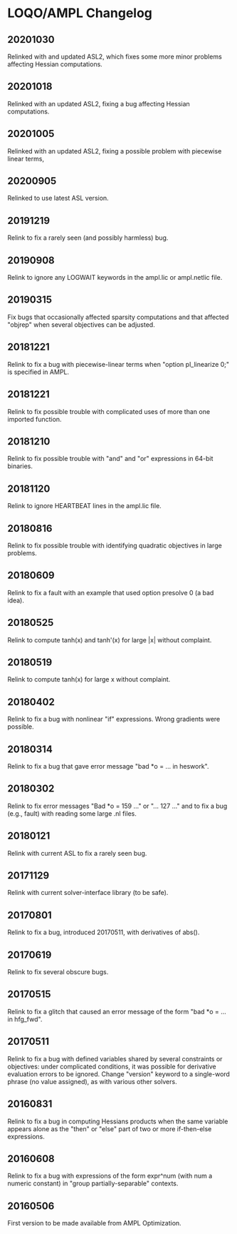 # LOQO/AMPL Changelog

## 20201030
Relinked with and updated ASL2, which fixes some more minor problems affecting Hessian computations.

## 20201018
Relinked with an updated ASL2, fixing a bug affecting Hessian computations.

## 20201005
Relinked with an updated ASL2, fixing a possible problem with piecewise linear terms,

## 20200905
Relinked to use latest ASL version.

## 20191219
Relink to fix a rarely seen (and possibly harmless) bug.

## 20190908
Relink to ignore any LOGWAIT keywords in the ampl.lic or ampl.netlic file.

## 20190315
Fix bugs that occasionally affected sparsity computations and that affected "objrep" when several objectives can be adjusted.

## 20181221
Relink to fix a bug with piecewise-linear terms when "option pl_linearize 0;" is specified in AMPL.

## 20181221
Relink to fix possible trouble with complicated uses of more than one imported function.

## 20181210
Relink to fix possible trouble with "and" and "or" expressions in 64-bit binaries.

## 20181120
Relink to ignore HEARTBEAT lines in the ampl.lic file.

## 20180816
Relink to fix possible trouble with identifying quadratic objectives in large problems.

## 20180609
Relink to fix a fault with an example that used option presolve 0 (a bad idea).

## 20180525
Relink to compute tanh(x) and tanh'(x) for large |x| without complaint.

## 20180519
Relink to compute tanh(x) for large x without complaint.

## 20180402
Relink to fix a bug with nonlinear "if" expressions. Wrong gradients were possible.

## 20180314
Relink to fix a bug that gave error message "bad *o = ... in heswork".

## 20180302
Relink to fix error messages "Bad *o = 159 ..." or "... 127 ..." and to fix a bug (e.g., fault) with reading some large .nl files.

## 20180121
Relink with current ASL to fix a rarely seen bug.

## 20171129
Relink with current solver-interface library (to be safe).

## 20170801
Relink to fix a bug, introduced 20170511, with derivatives of abs().

## 20170619
Relink to fix several obscure bugs.

## 20170515
Relink to fix a glitch that caused an error message of the form "bad *o = ... in hfg_fwd".

## 20170511
Relink to fix a bug with defined variables shared by several constraints or objectives: under complicated conditions, it was possible for derivative evaluation errors to be ignored.
Change "version" keyword to a single-word phrase (no value assigned), as with various other solvers.

## 20160831
Relink to fix a bug in computing Hessians products when the same variable appears alone as the "then" or "else" part of two or more if-then-else expressions.

## 20160608
Relink to fix a bug with expressions of the form expr^num (with num a numeric constant) in "group partially-separable" contexts.

## 20160506
First version to be made available from AMPL Optimization.